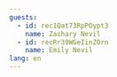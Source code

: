 ```yaml
---
guests:
  - id: rec1Qat73RpPOypt3
    name: Zachary Nevil
  - id: recRr39WGeIinZOrn
    name: Emily Nevil
lang: en
---
```

